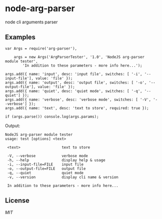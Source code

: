 node-arg-parser
===============

node cli arguments parser



Examples
--------

	var Args = require('arg-parser'),

		args = new Args('ArgParserTester', '1.0', 'NodeJS arg-parser module tester',
			'In addition to these parameters - more info here...');

	args.add({ name: 'input', desc: 'input file', switches: [ '-i', '--input-file'], value: 'file' });
	args.add({ name: 'output', desc: 'output file', switches: [ '-o', '--output-file'], value: 'file' });
	args.add({ name: 'quiet', desc: 'quiet mode', switches: [ '-q', '--quiet'] });
	args.add({ name: 'verbose', desc: 'verbose mode', switches: [ '-V', '--verbose'] });
	args.add({ name: 'text', desc: 'text to store', required: true });

	if (args.parse()) console.log(args.params);


Output:

	NodeJS arg-parser module tester
	usage: test [options] <text>

	 <text>                   text to store

	 -V, --verbose            verbose mode
	 -h, --help               display help & usage
	 -i, --input-file=FILE    input file
	 -o, --output-file=FILE   output file
	 -q, --quiet              quiet mode
	 -v, --version            display cli name & version

	 In addition to these parameters - more info here...


License
-------

*MIT*

